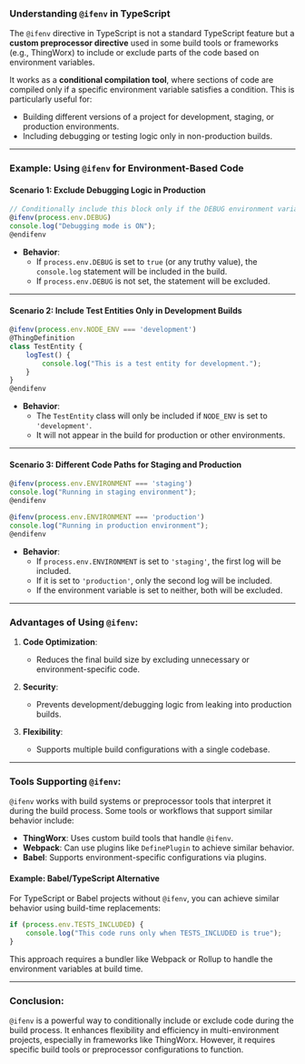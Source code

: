 ### Understanding `@ifenv` in TypeScript

The `@ifenv` directive in TypeScript is not a standard TypeScript feature but a **custom preprocessor directive** used in some build tools or frameworks (e.g., ThingWorx) to include or exclude parts of the code based on environment variables.

It works as a **conditional compilation tool**, where sections of code are compiled only if a specific environment variable satisfies a condition. This is particularly useful for:
- Building different versions of a project for development, staging, or production environments.
- Including debugging or testing logic only in non-production builds.

---

### Example: Using `@ifenv` for Environment-Based Code

#### Scenario 1: Exclude Debugging Logic in Production

```typescript
// Conditionally include this block only if the DEBUG environment variable is set
@ifenv(process.env.DEBUG)
console.log("Debugging mode is ON");
@endifenv
```

- **Behavior**: 
  - If `process.env.DEBUG` is set to `true` (or any truthy value), the `console.log` statement will be included in the build.
  - If `process.env.DEBUG` is not set, the statement will be excluded.

---

#### Scenario 2: Include Test Entities Only in Development Builds

```typescript
@ifenv(process.env.NODE_ENV === 'development')
@ThingDefinition
class TestEntity {
    logTest() {
        console.log("This is a test entity for development.");
    }
}
@endifenv
```

- **Behavior**:
  - The `TestEntity` class will only be included if `NODE_ENV` is set to `'development'`.
  - It will not appear in the build for production or other environments.

---

#### Scenario 3: Different Code Paths for Staging and Production

```typescript
@ifenv(process.env.ENVIRONMENT === 'staging')
console.log("Running in staging environment");
@endifenv

@ifenv(process.env.ENVIRONMENT === 'production')
console.log("Running in production environment");
@endifenv
```

- **Behavior**:
  - If `process.env.ENVIRONMENT` is set to `'staging'`, the first log will be included.
  - If it is set to `'production'`, only the second log will be included.
  - If the environment variable is set to neither, both will be excluded.

---

### Advantages of Using `@ifenv`:
1. **Code Optimization**:
   - Reduces the final build size by excluding unnecessary or environment-specific code.
   
2. **Security**:
   - Prevents development/debugging logic from leaking into production builds.

3. **Flexibility**:
   - Supports multiple build configurations with a single codebase.

---

### Tools Supporting `@ifenv`:
`@ifenv` works with build systems or preprocessor tools that interpret it during the build process. Some tools or workflows that support similar behavior include:
- **ThingWorx**: Uses custom build tools that handle `@ifenv`.
- **Webpack**: Can use plugins like `DefinePlugin` to achieve similar behavior.
- **Babel**: Supports environment-specific configurations via plugins.

#### Example: Babel/TypeScript Alternative
For TypeScript or Babel projects without `@ifenv`, you can achieve similar behavior using build-time replacements:
```typescript
if (process.env.TESTS_INCLUDED) {
    console.log("This code runs only when TESTS_INCLUDED is true");
}
```
This approach requires a bundler like Webpack or Rollup to handle the environment variables at build time.

---

### Conclusion:
`@ifenv` is a powerful way to conditionally include or exclude code during the build process. It enhances flexibility and efficiency in multi-environment projects, especially in frameworks like ThingWorx. However, it requires specific build tools or preprocessor configurations to function.